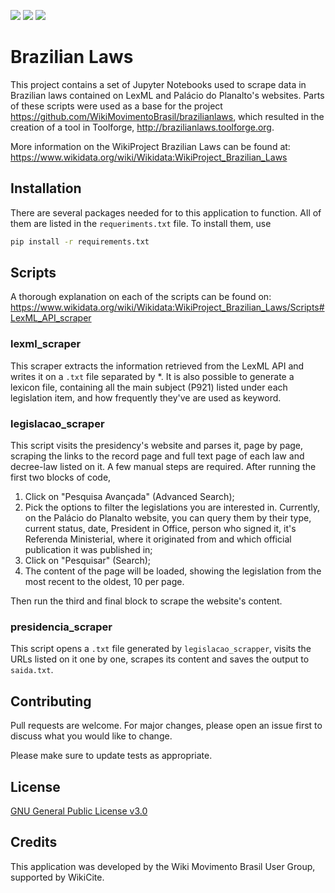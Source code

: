 <img src="https://img.shields.io/github/issues/WikiMovimentoBrasil/brazilian_laws?style=for-the-badge"/> <img src="https://img.shields.io/github/license/WikiMovimentoBrasil/brazilian_laws?style=for-the-badge"/> <img src="https://img.shields.io/github/languages/top/WikiMovimentoBrasil/brazilian_laws?style=for-the-badge"/>
# Brazilian Laws

This project contains a set of Jupyter Notebooks used to scrape data in Brazilian laws contained on LexML and Palácio do Planalto's websites. Parts of these scripts were used as a base for the project https://github.com/WikiMovimentoBrasil/brazilianlaws, which resulted in the creation of a tool in Toolforge, http://brazilianlaws.toolforge.org. 

More information on the WikiProject Brazilian Laws can be found at: https://www.wikidata.org/wiki/Wikidata:WikiProject_Brazilian_Laws

## Installation

There are several packages needed for to this application to function. All of them are listed in the <code>requeriments.txt</code> file. To install them, use

```bash
pip install -r requirements.txt
```

## Scripts
A thorough explanation on each of the scripts can be found on: https://www.wikidata.org/wiki/Wikidata:WikiProject_Brazilian_Laws/Scripts#LexML_API_scraper

### lexml_scraper
This scraper extracts the information retrieved from the LexML API and writes it on a <code>.txt</code> file separated by \*. It is also possible to generate a lexicon file, containing all the main subject (P921) listed under each legislation item, and how frequently they've are used as keyword. 

### legislacao_scraper
This script visits the presidency's website and parses it, page by page, scraping the links to the record page and full text page of each law and decree-law listed on it. A few manual steps are required. After running the first two blocks of code, 

1. Click on "Pesquisa Avançada" (Advanced Search);
2. Pick the options to filter the legislations you are interested in. Currently, on the Palácio do Planalto website, you can query them by their type, current status, date, President in Office, person who signed it, it's Referenda Ministerial, where it originated from and which official publication it was published in;
3. Click on "Pesquisar" (Search);
4. The content of the page will be loaded, showing the legislation from the most recent to the oldest, 10 per page.

Then run the third and final block to scrape the website's content. 


### presidencia_scraper
This script opens a <code>.txt</code> file generated by <code>legislacao_scrapper</code>, visits the URLs listed on it one by one, scrapes its content and saves the output to <code>saida.txt</code>. 


## Contributing
Pull requests are welcome. For major changes, please open an issue first to discuss what you would like to change.

Please make sure to update tests as appropriate.


## License
[GNU General Public License v3.0](https://github.com/WikiMovimentoBrasil/wikimotivos/blob/master/LICENSE)


## Credits
This application was developed by the Wiki Movimento Brasil User Group, supported by WikiCite.